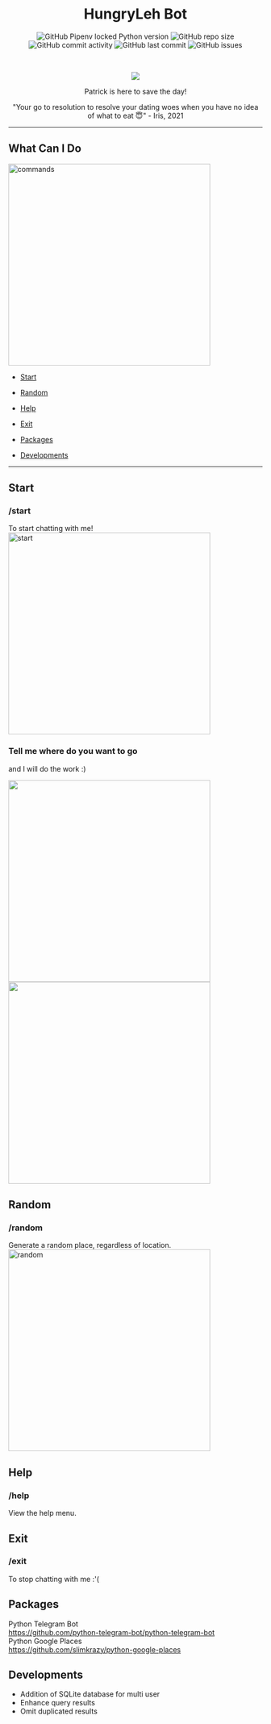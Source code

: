 
<h1 align = "center">HungryLeh Bot</h1>

<p align="center">
<img alt="GitHub Pipenv locked Python version" src="https://img.shields.io/github/pipenv/locked/python-version/aaronangxz/hungrylehbot">
<img alt="GitHub repo size" src="https://img.shields.io/github/repo-size/aaronangxz/hungrylehbot">
<br>
<img alt="GitHub commit activity" src="https://img.shields.io/github/commit-activity/m/aaronangxz/hungrylehbot">
<img alt="GitHub last commit" src="https://img.shields.io/github/last-commit/aaronangxz/hungrylehbot">
<img alt="GitHub issues" src="https://img.shields.io/github/issues/aaronangxz/hungrylehbot">
</p>
<br>
<p align="center"><img src="https://i.imgur.com/bDrj8Pd.png"></p>
<p align = "center">Patrick is here to save the day!</p>
<p align = "center">"Your go to resolution to resolve your dating woes when you have no idea of what to eat 😇" - Iris, 2021</p>

***

## What Can I Do
<img src="commands.jpg" alt="commands" width="400"/><br>

* [Start](#Start)

* [Random](#Random)

* [Help](#Help)

* [Exit](#Exit)

* [Packages](#Packages)

* [Developments](#Developments)

***

## Start
<h3>/start</h3> To start chatting with me!
<br>
<img src="./imgs/start.png" alt="start" width="400"/>

<h3>Tell me where do you want to go</h3> and I will do the work :)
<br>
<p float="left"> 
  <img src="./imgs/location.png" width="400" />
  <img src="./imgs/result.png" width="400" /> 
</p>

## Random
<h3>/random</h3> Generate a random place, regardless of location.
<img src="./imgs/random.png" alt="random" width="400"/>

## Help
<h3>/help</h3> View the help menu.

## Exit
<h3>/exit</h3> To stop chatting with me :'(<br>

## Packages
Python Telegram Bot<br>
https://github.com/python-telegram-bot/python-telegram-bot
<br>
Python Google Places<br>
https://github.com/slimkrazy/python-google-places


## Developments
* Addition of SQLite database for multi user
* Enhance query results
* Omit duplicated results